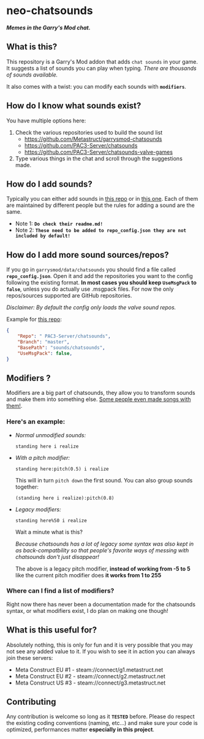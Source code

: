 # neo-chatsounds

***Memes in the Garry's Mod chat.***

## What is this?
This repository is a Garry's Mod addon that adds `chat sounds` in your game. It suggests a list of sounds you can play when typing. *There are thousands of sounds available.*

It also comes with a twist: you can modify each sounds with **`modifiers`**.

## How do I know what sounds exist?
You have multiple options here:

1) Check the various repositories used to build the sound list
	- https://github.com/Metastruct/garrysmod-chatsounds
	- https://github.com/PAC3-Server/chatsounds
	- https://github.com/PAC3-Server/chatsounds-valve-games
2) Type various things in the chat and scroll through the suggestions made.

## How do I add sounds?
Typically you can either add sounds in [this repo](https://github.com/Metastruct/garrysmod-chatsounds) or in [this one](https://github.com/PAC3-Server/chatsounds). Each of them are maintained by different people but the rules for adding a sound are the same.

- Note 1: **`Do check their readme.md!`**
- Note 2: **`These need to be added to repo_config.json they are not included by default!`**

## How do I add more sound sources/repos?
If you go in `garrysmod/data/chatsounds` you should find a file called **`repo_config.json`**. Open it and add the repositories you want to the config following the existing format. **In most cases you should keep `UseMsgPack` to `false`**, unless you do actually use .msgpack files. For now the only repos/sources supported are GitHub repositories.

*Disclaimer: By default the config only loads the valve sound repos.*

Example for [this repo](https://github.com/PAC3-Server/chatsounds):
```json
{
	"Repo": " PAC3-Server/chatsounds",
	"Branch": "master",
	"BasePath": "sounds/chatsounds",
	"UseMsgPack": false,
}
```

## Modifiers ?
Modifiers are a big part of chatsounds, they allow you to transform sounds and make them into something else. [Some people even made songs with them!](https://soundcloud.com/capsadmin).

### Here's an example:

- *Normal unmodified sounds:*
	```
	standing here i realize
	```
- *With a pitch modifier:*
	```
	standing here:pitch(0.5) i realize
	```

	This will in turn `pitch down` the first sound. You can also group sounds together:

	```
	(standing here i realize):pitch(0.8)
	```
- *Legacy modifiers:*
	```
	standing here%50 i realize
	```

	Wait a minute what is this?

	*Because chatsounds has a lot of legacy some syntax was also kept in as back-compatbility so that people's favorite ways of messing with chatsounds don't just disappear!*

	The above is a legacy pitch modifier, **instead of working from -5 to 5** like the current pitch modifier does **it works from 1 to 255**

### Where can I find a list of modifiers?
Right now there has never been a documentation made for the chatsounds syntax, or what modifiers exist, I do plan on making one though!

## What is this useful for?
Absolutely nothing, this is only for fun and it is very possible that you may not see any added value to it. If you wish to see it in action you can always join these servers:
- Meta Construct EU #1 - steam://connect/g1.metastruct.net
- Meta Construct EU #2 - steam://connect/g2.metastruct.net
- Meta Construct US #3 - steam://connect/g3.metastruct.net

## Contributing
Any contribution is welcome so long as it **`TESTED`** before. Please do respect the existing coding conventions (naming, etc...) and make sure your code is optimized, performances matter **especially in this project**.
